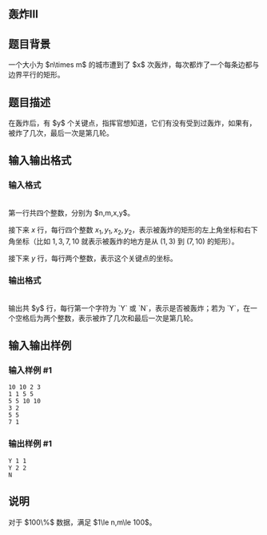 <article>
<h1>轰炸III</h1>
<h2>题目背景</h2>
<div>一个大小为 $n\times m$ 的城市遭到了 $x$ 次轰炸，每次都炸了一个每条边都与边界平行的矩形。
</div>
<h2>题目描述</h2>
<div>在轰炸后，有 $y$ 个关键点，指挥官想知道，它们有没有受到过轰炸，如果有，被炸了几次，最后一次是第几轮。
</div>
<h2>输入输出格式</h2>
<h3>输入格式</h3>
<br/>
<div>第一行共四个整数，分别为 $n,m,x,y$。

接下来 $x$ 行，每行四个整数 $x_1,y_1,x_2,y_2$，表示被轰炸的矩形的左上角坐标和右下角坐标（比如 $1,3,7,10$ 就表示被轰炸的地方是从 $(1,3)$ 到 $(7,10)$ 的矩形）。

接下来 $y$ 行，每行两个整数，表示这个关键点的坐标。
</div>
<h3>输出格式</h3>
<br/>
<div>输出共 $y$ 行，每行第一个字符为 `Y` 或 `N`，表示是否被轰炸；若为 `Y`，在一个空格后为两个整数，表示被炸了几次和最后一次是第几轮。
</div>
<h2>输入输出样例</h2>
<h3>输入样例 #1</h3>
<pre><code>10 10 2 3
1 1 5 5
5 5 10 10
3 2
5 5
7 1
</code></pre>
<h3>输出样例 #1</h3>
<pre><code>Y 1 1
Y 2 2
N
</code></pre>
<h2>说明</h2>
<div>对于 $100\%$ 数据，满足 $1\le n,m\le 100$。
</div>
</article>